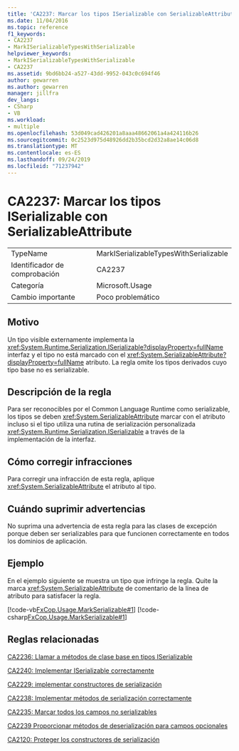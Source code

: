 ```yaml
---
title: 'CA2237: Marcar los tipos ISerializable con SerializableAttribute'
ms.date: 11/04/2016
ms.topic: reference
f1_keywords:
- CA2237
- MarkISerializableTypesWithSerializable
helpviewer_keywords:
- MarkISerializableTypesWithSerializable
- CA2237
ms.assetid: 9bd6bb24-a527-43dd-9952-043c0c694f46
author: gewarren
ms.author: gewarren
manager: jillfra
dev_langs:
- CSharp
- VB
ms.workload:
- multiple
ms.openlocfilehash: 53d049cad426201a8aaa48662061a4a424116b26
ms.sourcegitcommit: 0c2523d975d48926dd2b35bcd2d32a8ae14c06d8
ms.translationtype: MT
ms.contentlocale: es-ES
ms.lasthandoff: 09/24/2019
ms.locfileid: "71237942"
---
```

# <a name="ca2237-mark-iserializable-types-with-serializableattribute"></a>CA2237: Marcar los tipos ISerializable con SerializableAttribute

|||
|-|-|
|TypeName|MarkISerializableTypesWithSerializable|
|Identificador de comprobación|CA2237|
|Categoría|Microsoft.Usage|
|Cambio importante|Poco problemático|

## <a name="cause"></a>Motivo
Un tipo visible externamente implementa la <xref:System.Runtime.Serialization.ISerializable?displayProperty=fullName> interfaz y el tipo no está marcado con el <xref:System.SerializableAttribute?displayProperty=fullName> atributo. La regla omite los tipos derivados cuyo tipo base no es serializable.

## <a name="rule-description"></a>Descripción de la regla
Para ser reconocibles por el Common Language Runtime como serializable, los tipos se deben <xref:System.SerializableAttribute> marcar con el atributo incluso si el tipo utiliza una rutina de serialización personalizada <xref:System.Runtime.Serialization.ISerializable> a través de la implementación de la interfaz.

## <a name="how-to-fix-violations"></a>Cómo corregir infracciones
Para corregir una infracción de esta regla, aplique <xref:System.SerializableAttribute> el atributo al tipo.

## <a name="when-to-suppress-warnings"></a>Cuándo suprimir advertencias
No suprima una advertencia de esta regla para las clases de excepción porque deben ser serializables para que funcionen correctamente en todos los dominios de aplicación.

## <a name="example"></a>Ejemplo
En el ejemplo siguiente se muestra un tipo que infringe la regla. Quite la marca <xref:System.SerializableAttribute> de comentario de la línea de atributo para satisfacer la regla.

[!code-vb[FxCop.Usage.MarkSerializable#1](../code-quality/codesnippet/VisualBasic/ca2237-mark-iserializable-types-with-serializableattribute_1.vb)]
[!code-csharp[FxCop.Usage.MarkSerializable#1](../code-quality/codesnippet/CSharp/ca2237-mark-iserializable-types-with-serializableattribute_1.cs)]

## <a name="related-rules"></a>Reglas relacionadas
[CA2236: Llamar a métodos de clase base en tipos ISerializable](../code-quality/ca2236-call-base-class-methods-on-iserializable-types.md)

[CA2240: Implementar ISerializable correctamente](../code-quality/ca2240-implement-iserializable-correctly.md)

[CA2229: implementar constructores de serialización](../code-quality/ca2229-implement-serialization-constructors.md)

[CA2238: Implementar métodos de serialización correctamente](../code-quality/ca2238-implement-serialization-methods-correctly.md)

[CA2235: Marcar todos los campos no serializables](../code-quality/ca2235-mark-all-non-serializable-fields.md)

[CA2239 Proporcionar métodos de deserialización para campos opcionales](../code-quality/ca2239-provide-deserialization-methods-for-optional-fields.md)

[CA2120: Proteger los constructores de serialización](../code-quality/ca2120-secure-serialization-constructors.md)